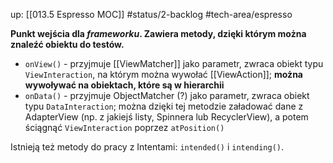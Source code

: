 up: [[013.5 Espresso MOC]]
#status/2-backlog
#tech-area/espresso

**Punkt wejścia dla _frameworku_. Zawiera metody, dzięki którym można znaleźć obiektu do testów.**

- `onView()` - przyjmuje [[ViewMatcher]] jako parametr, zwraca obiekt typu `ViewInteraction`, na którym można wywołać [[ViewAction]]; **można wywoływać na obiektach, które są w hierarchii**
- `onData()` - przyjmuje ObjectMatcher (?) jako parametr, zwraca obiekt typu `DataInteraction`; można dzięki tej metodzie załadować dane z AdapterView (np. z jakiejś listy, Spinnera lub RecyclerView), a potem ściągnąć `ViewInteraction` poprzez `atPosition()`


Istnieją też metody do pracy z Intentami: `intended()` i `intending()`.